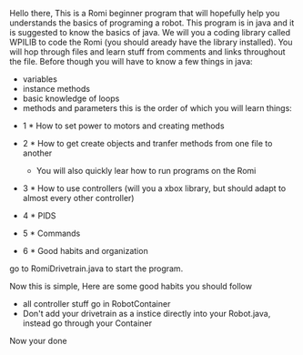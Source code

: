 Hello there,
This is a Romi beginner program that will hopefully help you understands the basics of programing a robot.
This program is in java and it is suggested to know the basics of java. We will you a coding library called WPILIB to code the Romi (you should aready have the library  installed). You will hop through files and learn stuff from comments and links throughout the file.
Before though you will have to know a few things in java:
* variables
* instance methods
* basic knowledge of loops
* methods and parameters
this is the order of which you will learn things:
- 1 * How to set power to motors and creating methods

- 2 * How to get create objects and tranfer methods from one file to another 
    - You will also quickly lear how to run programs on the Romi

- 3 * How to use controllers (will you a xbox library, but should adapt to almost every other controller)

- 4 * PIDS

- 5 * Commands

- 6 * Good habits and organization

go to RomiDrivetrain.java to start the program.























Now this is simple, Here are some good habits you should follow
* all controller stuff go in RobotContainer 
* Don't add your drivetrain as a instice directly into your Robot.java, instead go through your Container

Now your done 